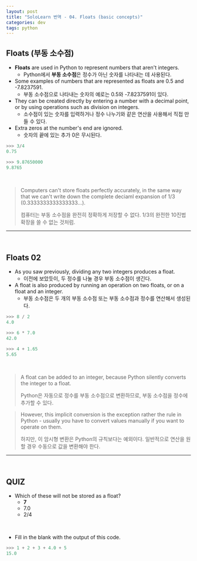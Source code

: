 ```yaml
---
layout: post
title: "SoloLearn 번역 - 04. Floats (basic concepts)"
categories: dev
tags: python
---
```


## Floats (부동 소수점)

- **Floats** are used in Python to represent numbers that aren't integers.
  - Python에서 **부동 소수점**은 정수가 아닌 숫자를 나타내는 데 사용된다.
- Some examples of numbers that are represented as floats are 0.5 and -7.8237591.
  - 부동 소수점으로 나타내는 숫자의 예로는 0.5와 -7.8237591이 있다.
- They can be created directly by entering a number with a decimal point, or by using operations such as division on integers.
  - 소수점이 있는 숫자를 입력하거나 정수 나누기와 같은 연산을 사용해서 직접 만들 수 있다.
- Extra zeros at the number's end are ignored.
  - 숫자의 끝에 있는 추가 0은 무시된다.

```python
>>> 3/4
0.75

>>> 9.87650000
9.8765
```

<br>

> Computers can't store floats perfectly accurately, in the same way that we can't write down the complete deciaml expansion of 1/3 (0.3333333333333333…).
>
> 컴퓨터는 부동 소수점을 완전히 정확하게 저장할 수 없다. 1/3의 완전한 10진법 확장을 쓸 수 없는 것처럼.

------

<br>

## Floats 02

- As you saw previously, dividing any two integers produces a float.
  - 이전에 보았듯이, 두 정수를 나눌 경우 부동 소수점이 생긴다.
- A float is also produced by running an operation on two floats, or on a float and an integer.
  - 부동 소수점은 두 개의 부동 소수점 또는 부동 소수점과 정수를 연산해서 생성된다.

```python
>>> 8 / 2
4.0

>>> 6 * 7.0
42.0

>>> 4 + 1.65
5.65
```

<br>

> A float can be added to an integer, because Python silently converts the integer to a float.
>
> Python은 자동으로 정수를 부동 소수점으로 변환하므로, 부동 소수점을 정수에 추가할 수 있다.

> However, this implicit conversion is the exception rather the rule in Python - usually you have to convert values manually if you want to operate on them.
>
> 하지만, 이 암시형 변환은 Python의 규칙보다는 예외이다. 일반적으로 연산을 원할 경우 수동으로 값을 변환해야 한다.

------

<br>

## QUIZ

- Which of these will not be stored as a float?
  - **7**
  - 7.0
  - 2/4

<br>

- Fill in the blank with the output of this code.

```python
>>> 1 + 2 + 3 + 4.0 + 5
15.0
```

<br>